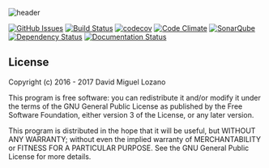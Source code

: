 ![header](https://cloud.githubusercontent.com/assets/6546265/22174630/785cdf04-dfe3-11e6-8cf4-024e8dc1c051.png)

[![GitHub Issues](https://img.shields.io/github/issues/davidmigloz/go-bees.svg)](https://github.com/davidmigloz/go-bees/issues)
[![Build Status](https://travis-ci.org/davidmigloz/go-bees.svg?branch=master)](https://travis-ci.org/davidmigloz/go-bees)
[![codecov](https://codecov.io/gh/davidmigloz/go-bees/branch/master/graph/badge.svg)](https://codecov.io/gh/davidmigloz/go-bees)
[![Code Climate](https://codeclimate.com/github/davidmigloz/go-bees/badges/gpa.svg)](https://codeclimate.com/github/davidmigloz/go-bees)
[![SonarQube](https://sonarqube.com/api/badges/gate?key=go-bees%3Adevelop)](https://sonarqube.com/dashboard/index/go-bees%3Adevelop)
[![Dependency Status](https://www.versioneye.com/user/projects/57f7b19e823b88004e06ad33/badge.svg?style=flat-square)](https://www.versioneye.com/user/projects/57f7b19e823b88004e06ad33)
[![Documentation Status](https://readthedocs.org/projects/go-bees/badge/?version=develop)](http://go-bees.readthedocs.io/es/develop/?badge=develop)

## License

Copyright (c) 2016 - 2017 David Miguel Lozano

This program is free software: you can redistribute it and/or modify
it under the terms of the GNU General Public License as published by
the Free Software Foundation, either version 3 of the License, or
any later version.

This program is distributed in the hope that it will be useful,
but WITHOUT ANY WARRANTY; without even the implied warranty of
MERCHANTABILITY or FITNESS FOR A PARTICULAR PURPOSE. See the
GNU General Public License for more details.